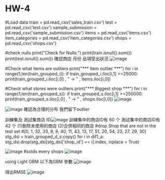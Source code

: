 # HW-4

#Load data 
train = pd.read_csv('sales_train.csv')
test = pd.read_csv('test.csv')
sample_submission = pd.read_csv('sample_submission.csv')
items = pd.read_csv('items.csv')
item_categories = pd.read_csv('item_categories.csv')
shops = pd.read_csv('shops.csv')

#check nulls
print("Check for Nulls:")
print(train.isnull().sum())
print(test.isnull().sum())
確認商店 月份  品項受出狀況
![image](https://user-images.githubusercontent.com/73217181/121851705-04054080-cd21-11eb-9733-b3183e52e1f1.png)

#Check what items are outliers
print("*** Item outlier ***")
for i in range(1,len(train_grouped_i)):
    if train_grouped_i.iloc[i,1] >=25000: 
        print(train_grouped_i.iloc[i,0] , " -> " , items.iloc[i,0])

#Check what stores were outliers
print("*** Biggest shop ***")
for i in range(1,len(train_grouped_s)):
    if train_grouped_s.iloc[i,1] >=250000: 
        print(train_grouped_s.iloc[i,0] , " -> " , shops.iloc[i,0])
![image](https://user-images.githubusercontent.com/73217181/121851281-82adae00-cd20-11eb-97bc-b803fc0b0127.png)

![image](https://user-images.githubusercontent.com/73217181/121851301-86d9cb80-cd20-11eb-90b5-a9b7564c2937.png)
確認為合理的分布  我們留下outlier

訓練集及 測試集商店  ID![image](https://user-images.githubusercontent.com/73217181/121851377-9c4ef580-cd20-11eb-9508-a099564830f5.png)
訓練集中的商店ID有 60 个 
測試集中的商店ID有 42 个
(1)刪除未使用的商店
(2)合併相同的商店
#drop Shop that are not in the test set
#[0, 1, 32, 33, 8, 9, 40, 11, 43, 13, 17, 51, 20, 54, 23, 27, 29, 30]
stg_dsi = train_grouped_d_s.copy()
for i in dif1_a:
    stg_dsi.drop(stg_dsi[stg_dsi['shop_id'] == i].index, inplace = True)
    

![image](https://user-images.githubusercontent.com/73217181/121851457-bd174b00-cd20-11eb-83a4-f5edbc6d03a5.png)
#solds every shops
![image](https://user-images.githubusercontent.com/73217181/121851590-e506ae80-cd20-11eb-9765-6a724a6ad3f5.png)

using  Light GBM
以下為GBM 參數
![image](https://user-images.githubusercontent.com/73217181/121851811-2dbe6780-cd21-11eb-8a0b-f6a6018c3fb5.png)

得出RMSE
![image](https://user-images.githubusercontent.com/73217181/121851835-357e0c00-cd21-11eb-9017-fd89ba080a55.png)


